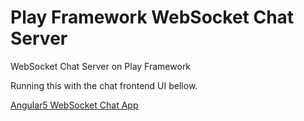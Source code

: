 # Play Framework WebSocket Chat Server 

WebSocket Chat Server on Play Framework

Running this with the chat frontend UI bellow.

[Angular5 WebSocket Chat App](https://github.com/lightbitbird/angular-websocket-for-play2.git)



